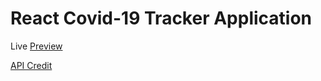 # React Covid-19 Tracker Application

Live [Preview](https://covid19-tracker-mr62.web.app/)

[API Credit](https://covid19.mathdro.id/api/)
